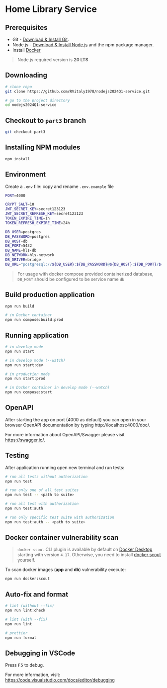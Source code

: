 # Home Library Service

## Prerequisites

- Git - [Download & Install Git](https://git-scm.com/downloads).
- Node.js - [Download & Install Node.js](https://nodejs.org/en/download/) and the npm package manager.
- Install [Docker](https://docs.docker.com/engine/install/)

> Node.js required version is **20 LTS**

## Downloading

```bash
# clone repo
git clone https://github.com/RVitaly1978/nodejs2024Q1-service.git

# go to the project directory
cd nodejs2024Q1-service
```

## Checkout to `part3` branch

```bash
git checkout part3
```

## Installing NPM modules

```bash
npm install
```

## Environment

Create a `.env` file: copy and rename `.env.example` file
```bash
PORT=4000

CRYPT_SALT=10
JWT_SECRET_KEY=secret123123
JWT_SECRET_REFRESH_KEY=secret123123
TOKEN_EXPIRE_TIME=1h
TOKEN_REFRESH_EXPIRE_TIME=24h

DB_USER=postgres
DB_PASSWORD=postgres
DB_HOST=db
DB_PORT=5432
DB_NAME=hls-db
DB_NETWORK=hls-network
DB_DRIVER=bridge
DB_URL="postgresql://${DB_USER}:${DB_PASSWORD}@${DB_HOST}:${DB_PORT}/${DB_NAME}?schema=public"
```

> For usage with docker compose provided containerized database, `DB_HOST` should be configured to be service name `db`

## Build production application

```bash
npm run build

# in Docker container
npm run compose:build:prod
```

## Running application

```bash
# in develop mode
npm run start

# in develop mode (--watch)
npm run start:dev

# in production mode
npm run start:prod

# in Docker container in develop mode (--watch)
npm run compose:start
```

## OpenAPI

After starting the app on port (4000 as default) you can open
in your browser OpenAPI documentation by typing http://localhost:4000/doc/.

For more information about OpenAPI/Swagger please visit https://swagger.io/.

## Testing

After application running open new terminal and run tests:

```bash
# run all tests without authorization
npm run test

# run only one of all test suites
npm run test -- <path to suite>

# run all test with authorization
npm run test:auth

# run only specific test suite with authorization
npm run test:auth -- <path to suite>
```

## Docker container vulnerability scan

> `docker scout` CLI plugin is available by default on [Docker Desktop](https://docs.docker.com/desktop/) starting with version `4.17`. Otherwise, you need to install [docker scout](https://github.com/docker/scout-cli?tab=readme-ov-file) yourself.

To scan docker images (**app** and **db**) vulnerability execute:

```bash
npm run docker:scout
```

## Auto-fix and format

```bash
# lint (without --fix)
npm run lint:check

# lint (with --fix)
npm run lint

# prettier
npm run format
```

## Debugging in VSCode

Press <kbd>F5</kbd> to debug.

For more information, visit: https://code.visualstudio.com/docs/editor/debugging
